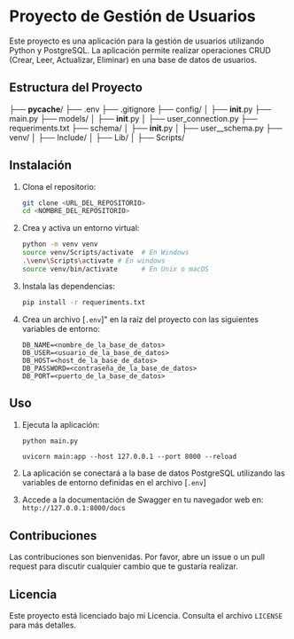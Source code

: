 # Proyecto de Gestión de Usuarios

Este proyecto es una aplicación para la gestión de usuarios utilizando Python y PostgreSQL. La aplicación permite realizar operaciones CRUD (Crear, Leer, Actualizar, Eliminar) en una base de datos de usuarios.

## Estructura del Proyecto

├── **pycache**/
├── .env
├── .gitignore
├── config/
│ ├── **init**.py
├── main.py
├── models/
│ ├── **init**.py
│ ├── user_connection.py
├── requeriments.txt
├── schema/
│ ├── **init**.py
│ ├── user\_\_schema.py
├── venv/
│ ├── Include/
│ ├── Lib/
│ ├── Scripts/

## Instalación

1. Clona el repositorio:

   ```sh
   git clone <URL_DEL_REPOSITORIO>
   cd <NOMBRE_DEL_REPOSITORIO>
   ```

2. Crea y activa un entorno virtual:

   ```sh
   python -m venv venv
   source venv/Scripts/activate  # En Windows
   .\venv\Scripts\activate # En windows
   source venv/bin/activate      # En Unix o macOS
   ```

3. Instala las dependencias:

   ```sh
   pip install -r requeriments.txt
   ```

4. Crea un archivo [`.env`]" en la raíz del proyecto con las siguientes variables de entorno:
   ```env
   DB_NAME=<nombre_de_la_base_de_datos>
   DB_USER=<usuario_de_la_base_de_datos>
   DB_HOST=<host_de_la_base_de_datos>
   DB_PASSWORD=<contraseña_de_la_base_de_datos>
   DB_PORT=<puerto_de_la_base_de_datos>
   ```

## Uso

1. Ejecuta la aplicación:

   ```sh
   python main.py
   ```

   ```
   uvicorn main:app --host 127.0.0.1 --port 8000 --reload
   ```

2. La aplicación se conectará a la base de datos PostgreSQL utilizando las variables de entorno definidas en el archivo [`.env`]
3. Accede a la documentación de Swagger en tu navegador web en: `http://127.0.0.1:8000/docs`

## Contribuciones

Las contribuciones son bienvenidas. Por favor, abre un issue o un pull request para discutir cualquier cambio que te gustaría realizar.

## Licencia

Este proyecto está licenciado bajo mi Licencia. Consulta el archivo `LICENSE` para más detalles.
